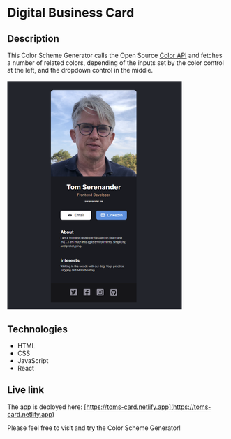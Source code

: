 # Digital Business Card

## Description
This Color Scheme Generator calls the Open Source [Color API](https://www.thecolorapi.com) and fetches a number of related colors, depending of the inputs set by the color control at the left, and the dropdown control in the middle.
<br/>
<br/>
<img src="digital-business-card.png" alt="Screenshot." width="400px"/>

## Technologies
- HTML
- CSS
- JavaScript
- React

## Live link
The app is deployed here:
[https://toms-card.netlify.app](https://toms-card.netlify.app)

Please feel free to visit and try the Color Scheme Generator!
